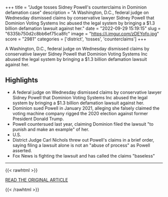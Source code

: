 +++
title = "Judge tosses Sidney Powell's counterclaims in Dominion defamation case"
description = "A Washington, D.C., federal judge on Wednesday dismissed claims by conservative lawyer Sidney Powell that Dominion Voting Systems Inc abused the legal system by bringing a $1.3 billion defamation lawsuit against her."
date = "2022-09-29 15:19:15"
slug = "6335b750d2c8bb6ef75ca8fc"
image = "https://i.imgur.com/zDEYofo.jpg"
score = "2981"
categories = ['district', 'tosses', 'counterclaims']
+++

A Washington, D.C., federal judge on Wednesday dismissed claims by conservative lawyer Sidney Powell that Dominion Voting Systems Inc abused the legal system by bringing a $1.3 billion defamation lawsuit against her.

## Highlights

- A federal judge on Wednesday dismissed claims by conservative lawyer Sidney Powell that Dominion Voting Systems Inc abused the legal system by bringing a $1.3 billion defamation lawsuit against her.
- Dominion sued Powell in January 2021, alleging she falsely claimed the voting machine company rigged the 2020 election against former President Donald Trump.
- Powell countersued last year, claiming Dominion filed the lawsuit "to punish and make an example" of her.
- U.S.
- District Judge Carl Nichols threw out Powell's claims in a brief order, saying filing a lawsuit alone is not an "abuse of process" as Powell asserted.
- Fox News is fighting the lawsuit and has called the claims "baseless"

---

{{< rawhtml >}}
  <p class="article-category">
    <a target="_blank" href="https://www.reuters.com/legal/government/judge-tosses-sidney-powells-counterclaims-dominion-defamation-case-2022-09-28/">READ THE ORIGINAL ARTICLE</a>
  </p>
{{< /rawhtml >}}
